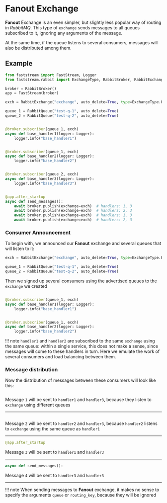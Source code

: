 # Fanout Exchange

**Fanout** Exchange is an even simpler, but slightly less popular way of routing in *RabbitMQ*. This type of `exchange` sends messages
to all queues subscribed to it, ignoring any arguments of the message.

At the same time, if the queue listens to several consumers, messages will also be distributed among them.

## Example

```python linenums="1"
from faststream import FastStream, Logger
from faststream.rabbit import ExchangeType, RabbitBroker, RabbitExchange, RabbitQueue

broker = RabbitBroker()
app = FastStream(broker)

exch = RabbitExchange("exchange", auto_delete=True, type=ExchangeType.FANOUT)

queue_1 = RabbitQueue("test-q-1", auto_delete=True)
queue_2 = RabbitQueue("test-q-2", auto_delete=True)


@broker.subscriber(queue_1, exch)
async def base_handler1(logger: Logger):
    logger.info("base_handler1")


@broker.subscriber(queue_1, exch)
async def base_handler2(logger: Logger):
    logger.info("base_handler2")


@broker.subscriber(queue_2, exch)
async def base_handler3(logger: Logger):
    logger.info("base_handler3")


@app.after_startup
async def send_messages():
    await broker.publish(exchange=exch)  # handlers: 1, 3
    await broker.publish(exchange=exch)  # handlers: 2, 3
    await broker.publish(exchange=exch)  # handlers: 1, 3
    await broker.publish(exchange=exch)  # handlers: 2, 3
```

### Consumer Announcement

To begin with, we announced our **Fanout** exchange and several queues that will listen to it:

```python linenums="7" hl_lines="1"
exch = RabbitExchange("exchange", auto_delete=True, type=ExchangeType.FANOUT)

queue_1 = RabbitQueue("test-q-1", auto_delete=True)
queue_2 = RabbitQueue("test-q-2", auto_delete=True)
```

Then we signed up several consumers using the advertised queues to the `exchange` we created

```python linenums="12" hl_lines="1 5 9"

@broker.subscriber(queue_1, exch)
async def base_handler1(logger: Logger):
    logger.info("base_handler1")


@broker.subscriber(queue_1, exch)
async def base_handler2(logger: Logger):
    logger.info("base_handler2")


```

!!! note
    `handler1` and `handler2` are subscribed to the same `exchange` using the same queue:
    within a single service, this does not make a sense, since messages will come to these handlers in turn.
    Here we emulate the work of several consumers and load balancing between them.

### Message distribution

Now the distribution of messages between these consumers will look like this:

```python linenums="26"

```

Message `1` will be sent to `handler1` and `handler3`, because they listen to `exchange` using different queues

---

```python linenums="27"

```

Message `2` will be sent to `handler2` and `handler3`, because `handler2` listens to `exchange` using the same queue as `handler1`

---

```python linenums="28"
@app.after_startup
```

Message `3` will be sent to `handler1` and `handler3`

---

```python linenums="29"
async def send_messages():
```

Message `4` will be sent to `handler3` and `handler3`

---

!!! note
    When sending messages to **Fanout** exchange, it makes no sense to specify the arguments `queue` or `routing_key`, because they will be ignored